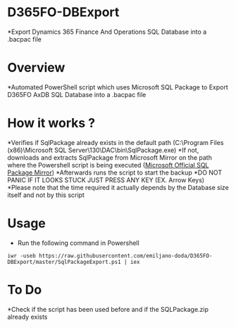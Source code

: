 # D365FO-DBExport
*Export Dynamics 365 Finance And Operations SQL Database into a .bacpac file

# Overview
*Automated PowerShell script which uses Microsoft SQL Package to Export D365FO AxDB SQL Database into a .bacpac file

# How it works ?
*Verifies if SqlPackage already exists in the default path (C:\Program Files (x86)\Microsoft SQL Server\130\DAC\bin\SqlPackage.exe)
*If not, downloads and extracts SqlPackage from Microsoft Mirror on the path where the Powershell script is being executed ([Microsoft Official SQL Package Mirror]([https://www.google.com](https://go.microsoft.com/fwlink/?linkid=2249738)))
*Afterwards runs the script to start the backup
*DO NOT PANIC IF IT LOOKS STUCK JUST PRESS ANY KEY (EX. Arrow Keys)
*Please note that the time required it actually depends by the Database size itself and not by this script

# Usage
- Run the following command in Powershell
```
iwr -useb https://raw.githubusercontent.com/emiljano-doda/D365FO-DBExport/master/SqlPackageExport.ps1 | iex
```

# To Do
*Check if the script has been used before and if the SQLPackage.zip already exists
